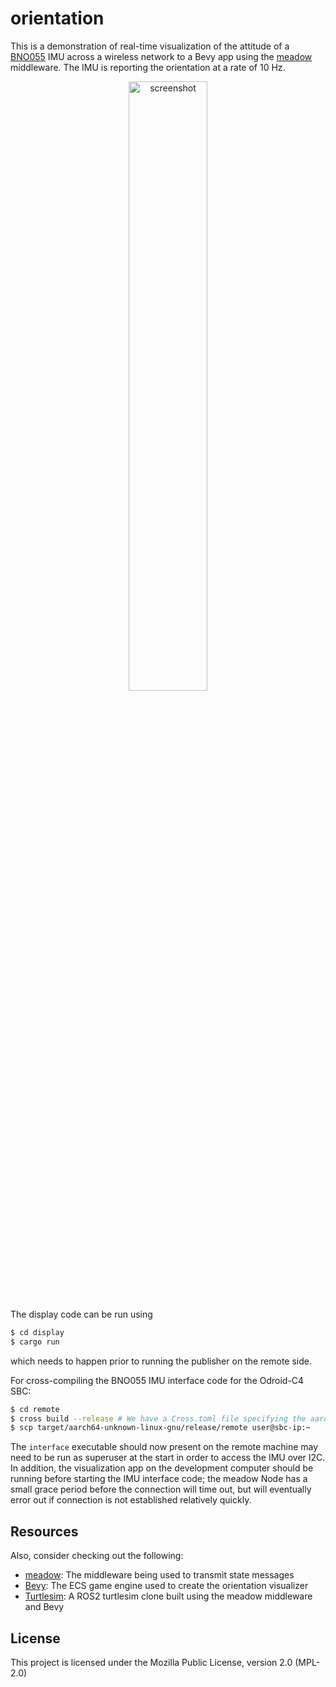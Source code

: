 # orientation

This is a demonstration of real-time visualization of the attitude of a [BNO055](https://crates.io/crates/bno055) IMU across a wireless network to a Bevy app using the [meadow](https://github.com/quietlychris/meadow) middleware. The IMU is reporting the orientation at a rate of 10 Hz. 

<p align="center"><img src="assets/orientation.gif" alt="screenshot" width="50%"/></p>

The display code can be run using
```sh
$ cd display
$ cargo run
```
which needs to happen prior to running the publisher on the remote side. 

For cross-compiling the BNO055 IMU interface code for the Odroid-C4 SBC:
```sh
$ cd remote
$ cross build --release # We have a Cross.toml file specifying the aarch64-unknown-linux-gnu
$ scp target/aarch64-unknown-linux-gnu/release/remote user@sbc-ip:~
```
The `interface` executable should now present on the remote machine may need to be run as superuser at the start in order to access the IMU over I2C. In addition, the visualization app on the development computer should be running before starting the IMU interface code; the meadow Node has a small grace period before the connection will time out, but will eventually error out if connection is not established relatively quickly. 

## Resources

Also, consider checking out the following: 
- [meadow](https://github.com/quietlychris/meadow): The middleware being used to transmit state messages
- [Bevy](https://bevyengine.org): The ECS game engine used to create the orientation visualizer
- [Turtlesim](https://github.com/quietlychris/turtlesim): A ROS2 turtlesim clone built using the meadow middleware and Bevy

## License

This project is licensed under the Mozilla Public License, version 2.0 (MPL-2.0)

